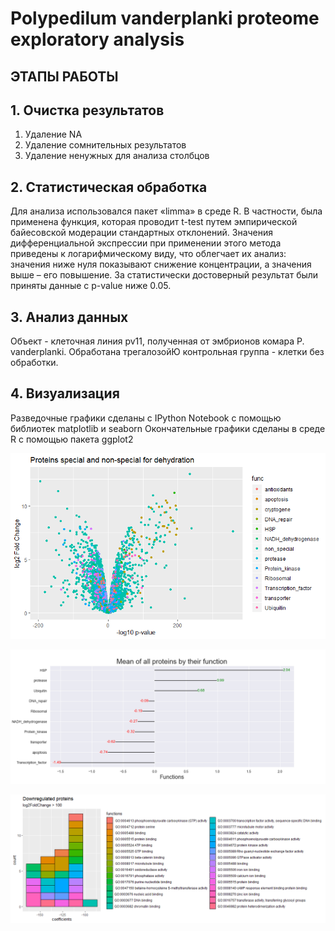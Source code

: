 # Polypedilum vanderplanki proteome exploratory analysis

## ЭТАПЫ РАБОТЫ ##

## 1. Очистка результатов

1. Удаление NA
2. Удаление сомнительных результатов
3. Удаление ненужных для анализа столбцов

## 2. Статистическая обработка

Для анализа использовался пакет «limma» в среде R. В частности, была
применена функция, которая проводит t-test путем эмпирической байесовской модерации стандартных отклонений. Значения дифференциальной экспрессии при применении этого метода приведены к логарифмическому виду, что облегчает их анализ: значения ниже нуля показывают снижение концентрации, а значения выше – его повышение. За статистически достоверный результат были приняты данные с p-value ниже 0.05.

## 3. Анализ данных
Объект - клеточная линия pv11, полученная от эмбрионов комара P. vanderplanki. Обработана трегалозойЮ контрольная группа - клетки без обработки.


## 4. Визуализация

Разведочные графики сделаны с IPython Notebook с помощью библиотек matplotlib и seaborn
Окончательные графики сделаны в среде R с помощью пакета ggplot2


![Volcano-plot всех белков](https://github.com/sabitova-fatima/P.vanderplanki_proteome/blob/master/plots/All%20proteins.png)

![Изменение экпрессии, сгруппированное по функциям](https://github.com/sabitova-fatima/P.vanderplanki_proteome/blob/master/plots/Mean%20of%20all%20functions.png)

![Белки, снизившие экспрессию](https://github.com/sabitova-fatima/P.vanderplanki_proteome/blob/master/plots/Downregulated%20proteins%20by%20their%20molecular%20functions.png)
